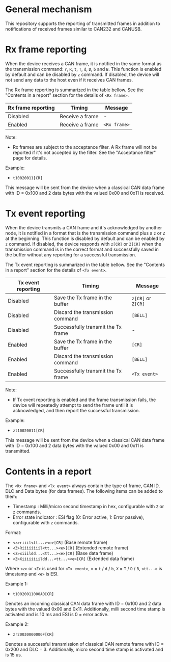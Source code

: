 # General mechanism

This repository supports the reporting of transmitted frames in addition to notifications of received frames similar to CAN232 and CANUSB.


# Rx frame reporting

When the device receives a CAN frame, it is notified in the same format as the transmission command: `r`, `R`, `t`, `T`, `d`, `D`, `b` and `B`.
This function is enabled by default and can be disabled by `z` command.
If disabled, the device will not send any data to the host even if it receives CAN frames.

The Rx frame reporting is summarized in the table bellow.
See the "Contents in a report" section for the details of `<Rx frame>`.

| Rx frame reporting | Timing          | Message      |
| ------------------ | --------------- | ------------ |
| Disabled           | Receive a frame | -            |
| Enabled            | Receive a frame | `<Rx frame>` |

Note:
- Rx frames are subject to the acceptance filter. A Rx frame will not be reported if it's not accepted by the filter. See the "Acceptance filter" page for details.

Example:
- `t10020011[CR]`

This message will be sent from the device when a classical CAN data frame with ID = 0x100 and 2 data bytes with the valued 0x00 and 0x11 is received.


# Tx event reporting

When the device transmits a CAN frame and it's acknowledged by another node, it is notified in a format that is the transmission command plus a `z` or `Z` at the beginning.
This function is disabled by default and can be enabled by `z` command.
If disabled, the device responds with `z[CR]` or `Z[CR]` when the transmission command is in the correct format and successfully saved in the buffer without any reporting for a successful transmission.

The Tx event reporting is summarized in the table bellow.
See the "Contents in a report" section for the details of `<Tx event>`.

| Tx event reporting | Timing                             | Message            |
| ------------------ | ---------------------------------- | ------------------ |
| Disabled           | Save the Tx frame in the buffer    | `z[CR]` or `Z[CR]` |
| Disabled           | Discard the transmission command   | `[BELL]`           |
| Disabled           | Successfully transmit the Tx frame | -                  |
| Enabled            | Save the Tx frame in the buffer    | `[CR]`             |
| Enabled            | Discard the transmission command   | `[BELL]`           |
| Enabled            | Successfully transmit the Tx frame | `<Tx event>`       |

Note:
- If Tx event reporting is enabled and the frame transmission fails, the device will repeatedly attempt to send the frame until it is acknowledged, and then report the successful transmission.

Example:
- `zt10020011[CR]`

This message will be sent from the device when a classical CAN data frame with ID = 0x100 and 2 data bytes with the valued 0x00 and 0x11 is transmitted.


# Contents in a report

The `<Rx frame>` and `<Tx event>` always contain the type of frame, CAN ID, DLC and Data bytes (for data frames).
The following items can be added to them:

- Timestamp : Milli/micro second timestamp in hex, configurable with `Z` or `z` commands.
- Error state indicator : ESI flag (0: Error active, 1: Error passive), configurable with `z` commands.

Format:
- `<z>riiil<tt...><e>[CR]` (Base remote frame)
- `<Z>Riiiiiiiil<tt...><e>[CR]` (Extended remote frame)
- `<z>xiiildd...<tt...><e>[CR]` (Base data frame)
- `<Z>Xiiiiiiiildd...<tt...><e>[CR]` (Extended data frame)

Where `<z>` or `<Z>` is used for `<Tx event>`, `x` = `t` / `d` / `b`, `X` = `T` / `D` / `B`, `<tt...>` is timestamp and `<e>` is ESI.

Example 1:
- `t10020011000A0[CR]`

Denotes an incoming classical CAN data frame with ID = 0x100 and 2 data bytes with the valued 0x00 and 0x11.
Additionally, milli second time stamp is activated and is 10 ms and ESI is 0 = error active.

Example 2:
- `zr20030000000F[CR]`

Denotes a successful transmission of classical CAN remote frame with ID = 0x200 and DLC = 3.
Additionally, micro second time stamp is activated and is 15 us.
